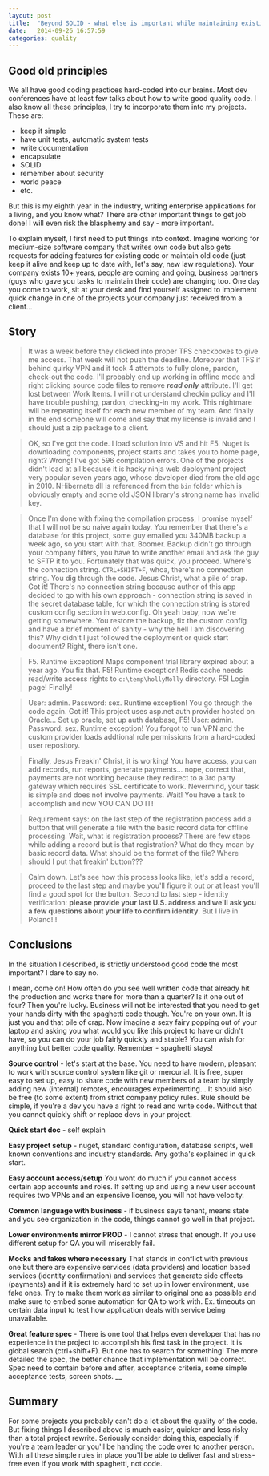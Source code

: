 ```yaml
---
layout: post
title:  "Beyond SOLID - what else is important while maintaining existing enterprise systems?"
date:   2014-09-26 16:57:59
categories: quality
---
```


Good old principles
--------------
We all have good coding practices hard-coded into our brains. Most dev conferences have at least few talks about how to write good quality code. I also know all these principles, I try to incorporate them into my projects. These are:

* keep it simple
* have unit tests, automatic system tests
* write documentation
* encapsulate
* SOLID
* remember about security
* world peace
* etc.

But this is my eighth year in the industry, writing enterprise applications for a living, and you know what? There are other important things to get job done! I will even risk the blasphemy and say - more important.

To explain myself, I first need to put things into context. Imagine working for medium-size software company that writes own code but also gets requests for adding features for existing code or maintain old code (just keep it alive and keep up to date with, let's say, new law regulations). Your company exists 10+ years, people are coming and going, business partners (guys who gave you tasks to maintain their code) are changing too. One day you come to work, sit at your desk and find yourself assigned to implement quick change in one of the projects your company just received from a client...

Story
-------------
> It was a week before they clicked into proper TFS checkboxes to give me access. That week will not push the deadline. Moreover that TFS if behind quirky VPN and it took 4 attempts to fully clone, pardon, check-out the code. I'll probably end up working in offline mode and right clicking source code files to remove ___read only___ attribute. I'll get lost between Work Items. I will not understand checkin policy and I'll have trouble pushing, pardon, checking-in my work. This nightmare will be repeating itself for each new member of my team. And finally in the end someone will come and say that my license is invalid and I should just a zip package to a client.

> OK, so I've got the code. I load solution into VS and hit F5. Nuget is downloading components, project starts and takes you to home page, right? Wrong! I've got 596 compilation errors. One of the projects didn't load at all because it is hacky ninja web deployment project very popular seven years ago, whose developer died from the old age in 2010. NHibernate dll is referenced from the `bin` folder which is obviously empty and some old JSON library's strong name has invalid key.

> Once I'm done with fixing the compilation process, I promise myself that I will not be so naive again today. You remember that there's a database for this project, some guy emailed you 340MB backup a week ago, so you start with that. Boomer. Backup didn't go through your company filters, you have to write another email and ask the guy to SFTP it to you. Fortunately that was quick, you proceed. Where's the connection string. `CTRL+SHIFT+F`, whoa, there's no connection string. You dig through the code. Jesus Christ, what a pile of crap. Got it! There's no connection string because author of this app decided to go with his own approach - connection string is saved in the secret database table, for which the connection string is stored custom config section in web.config. Oh yeah baby, now we're getting somewhere. You restore the backup, fix the custom config and have a brief moment of sanity - why the hell I am discovering this? Why didn't I just followed the deployment or quick start document? Right, there isn't one.

> F5. Runtime Exception! Maps component trial library expired about a year ago. You fix that. F5! Runtime exception! Redis cache needs read/write access rights to `c:\temp\hollyMolly` directory. F5! Login page! Finally!

> User: admin. Password: sex. Runtime exception! You go through the code again. Got it! This project uses asp.net auth provider hosted on Oracle... Set up oracle, set up auth database, F5! User: admin. Password: sex. Runtime exception! You forgot to run VPN and the custom provider loads addtional role permissions from a hard-coded user repository.

> Finally, Jesus Freakin' Christ, it is working! You have access, you can add records, run reports, generate payments... nope, correct that, payments are not working because they redirect to a 3rd party gateway which requires SSL certificate to work. Nevermind, your task is simple and does not involve payments. Wait! You have a task to accomplish and now YOU CAN DO IT!

> Requirement says: on the last step of the registration process add a button that will generate a file with the basic record data for offline processing. Wait, what is registration process? There are few steps while adding a record but is that registration? What do they mean by basic record data. What should be the format of the file? Where should I put that freakin' button???

> Calm down. Let's see how this process looks like, let's add a record, proceed to the last step and maybe you'll figure it out or at least you'll find a good spot for the button. Second to last step - identity verification: __please provide your last U.S. address and we'll ask you a few questions about your life to confirm identity__. But I live in Poland!!!

Conclusions
-------------
In the situation I described, is strictly understood good code the most important? I dare to say no.

I mean, come on! How often do you see well written code that already hit the production and works there for more than a quarter? Is it one out of four? Then you're lucky. Business will not be interested that you need to get your hands dirty with the spaghetti code though. You're on your own. It is just you and that pile of crap. Now imagine a sexy fairy popping out of your laptop and asking you what would you like this project to have or didn't have, so you can do your job fairly quickly and stable? You can wish for anything but better code quality. Remember - spaghetti stays!

__Source control__ - let's start at the base. You need to have modern, pleasant to work with source control system like git or mercurial. It is free, super easy to set up, easy to share code with new members of a team by simply adding new (internal) remotes, encourages experimenting... It should also be free (to some extent) from strict company policy rules. Rule should be simple, if you're a dev you have a right to read and write code. Without that you cannot quickly shift or replace devs in your project.

__Quick start doc__ - self explain

__Easy project setup__ - nuget, standard configuration, database scripts, well known conventions and industry standards. Any gotha's explained in quick start.

__Easy account access/setup__ You wont do much if you cannot access certain app accounts and roles. If setting up and using a new user account requires two VPNs and an expensive license, you will not have velocity.

__Common language with business__ - if business says tenant, means state and you see organization in the code, things cannot go well in that project.

__Lower environments mirror PROD__ - I cannot stress that enough. If you use different setup for QA you will miserably fail.

__Mocks and fakes where necessary__ That stands in conflict with previous one but there are expensive services (data providers) and location based services (identity confirmation) and services that generate side effects (payments) and if it is extremely hard to set up in lower environment, use fake ones. Try to make them work as similar to original one as possible and make sure to embed some automation for QA to work with. Ex. timeouts on certain data input to test how application deals with service being unavailable.

__Great feature spec__ - There is one tool that helps even developer that has no experience in the project to accomplish his first task in the project. It is global search (ctrl+shift+F). But one has to search for something! The more detailed the spec, the better chance that implementation will be correct. Spec need to contain before and after, acceptance criteria, some simple acceptance tests, screen shots.
__

Summary
-----------
For some projects you probably can't do a lot about the quality of the code. But fixing things I described above is much easier, quicker and less risky than a total project rewrite. Seriously consider doing this, especially if you're a team leader or you'll be handing the code over to another person. With all these simple rules in place you'll be able to deliver fast and stress-free even if you work with spaghetti, not code.
